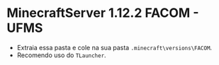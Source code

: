 # MinecraftServer 1.12.2 FACOM - UFMS
- Extraia essa pasta e cole na sua pasta `.minecraft\versions\FACOM`.
- Recomendo uso do `TLauncher`.
